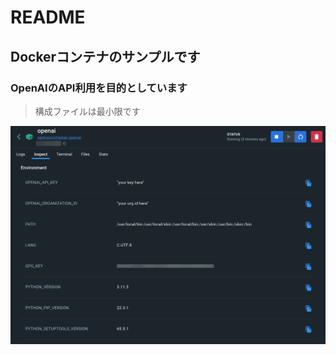 # README

## Dockerコンテナのサンプルです

### OpenAIのAPI利用を目的としています 

>構成ファイルは最小限です


![IMG](/src/IMGSSdd.jpg)



